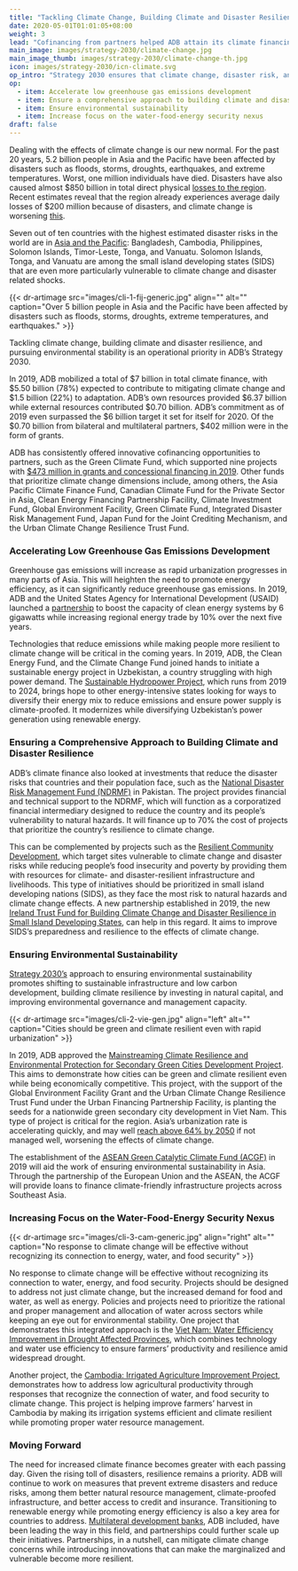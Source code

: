 ```yaml
---
title: "Tackling Climate Change, Building Climate and Disaster Resilience, and Enhancing Environmental Sustainability"
date: 2020-05-01T01:01:05+08:00
weight: 3
lead: "Cofinancing from partners helped ADB attain its climate financing target of $6 billion a year ahead of schedule. The financing partnerships prioritized disaster resilience interventions, such as improving natural resource management, climate-proofing infrastructure, and improving access to credit and insurance, while helping countries  transition to renewable clean energy sources."
main_image: images/strategy-2030/climate-change.jpg
main_image_thumb: images/strategy-2030/climate-change-th.jpg
icon: images/strategy-2030/icn-climate.svg
op_intro: "Strategy 2030 ensures that climate change, disaster risk, and environmental considerations are fully mainstreamed in its operational strategies, country programming, and project design and implementation. It aims to"
op: 
  - item: Accelerate low greenhouse gas emissions development
  - item: Ensure a comprehensive approach to building climate and disaster resilience
  - item: Ensure environmental sustainability
  - item: Increase focus on the water-food-energy security nexus
draft: false
---
```


Dealing with the effects of climate change is our new normal. For the past 20 years, 5.2 billion people in Asia and the Pacific have been affected by disasters such as floods, storms, droughts, earthquakes, and extreme temperatures. Worst, one million individuals have died. Disasters have also caused almost $850 billion in total direct physical [losses to the region](https://www.adb.org/news/infographics/climate-change-and-disasters-asia-and-pacific). Recent estimates reveal that the region already experiences average daily losses of $200  million because of disasters, and climate change is worsening [this](https://www.adb.org/sites/default/files/institutional-document/358881/ccof-2017-2030.pdf).  

Seven out of ten countries with the highest estimated disaster risks in the world are in [Asia and the Pacific](https://www.adb.org/news/infographics/climate-change-and-disasters-asia-and-pacific): Bangladesh, Cambodia, Philippines, Solomon Islands, Timor-Leste, Tonga, and Vanuatu. Solomon Islands, Tonga, and Vanuatu are among the small island developing states (SIDS) that are even more particularly vulnerable to climate change and disaster related shocks.

{{< dr-artimage src="images/cli-1-fij-generic.jpg" align="" alt="" caption="Over 5 billion people in Asia and the Pacific have been affected by disasters such as floods, storms, droughts, extreme temperatures, and earthquakes." >}}

Tackling climate change, building climate and disaster resilience, and pursuing environmental stability is an operational priority in ADB’s Strategy 2030.

In 2019, ADB mobilized a total of $7 billion in total climate finance, with $5.50 billion (78%) expected to contribute to mitigating climate change and $1.5 billion (22%) to adaptation. ADB’s own resources provided $6.37 billion while external resources contributed $0.70 billion. ADB’s commitment as of 2019 even surpassed the $6 billion target it set for itself for 2020. Of the $0.70 billion from bilateral and multilateral partners, $402 million were in the form of grants.

ADB has consistently offered innovative cofinancing opportunities to partners, such as the Green Climate Fund, which supported nine projects with  [$473 million in grants and concessional financing in 2019](https://www.adb.org/news/op-ed/banking-action-how-adb-achieved-2020-climate-finance-milestone-one-year-ahead-time).  Other funds that prioritize climate change dimensions include, among others, the Asia Pacific Climate Finance Fund, Canadian Climate Fund for the Private Sector in Asia, Clean Energy Financing Partnership Facility, Climate Investment Fund, Global Environment Facility, Green Climate Fund, Integrated Disaster Risk Management Fund, Japan Fund for the Joint Crediting Mechanism, and the Urban Climate Change Resilience Trust Fund.

### Accelerating Low Greenhouse Gas Emissions Development

Greenhouse gas emissions will increase as rapid urbanization progresses in many parts of Asia. This will heighten the need to promote energy efficiency, as it can significantly reduce greenhouse gas emissions. In 2019, ADB and the United States Agency for International Development (USAID) launched a [partnership](https://www.adb.org/news/usaid-adb-partner-expand-asia-and-pacifics-sustainable-energy-market) to boost the capacity of clean energy systems by 6 gigawatts while increasing regional energy trade by 10% over the next five years.  

Technologies that reduce emissions while making people more resilient to climate change will be critical in the coming years. In 2019, ADB, the Clean Energy Fund, and the Climate Change Fund joined hands to initiate a sustainable energy project in Uzbekistan, a country struggling with high power demand. The [Sustainable Hydropower Project](https://www.adb.org/projects/50130-002/main#project-pds), which runs from 2019 to 2024, brings hope to other energy-intensive states looking for ways to diversify their energy mix to reduce emissions and ensure power supply is climate-proofed. It modernizes while diversifying Uzbekistan’s power generation using renewable energy.

### Ensuring a Comprehensive Approach to Building Climate and Disaster Resilience

ADB’s climate finance also looked at investments that reduce the disaster risks that countries and their  population face, such as the [National Disaster Risk Management Fund (NDRMF)](https://www.adb.org/projects/50316-002/main#project-pds) in Pakistan. The project provides financial and technical support to the NDRMF, which will function as a corporatized financial intermediary designed to reduce the country and its people’s vulnerability to natural hazards. It will finance up to 70% the cost of projects that prioritize the country’s resilience to climate change.

This can be complemented by projects such as the [Resilient Community Development](https://www.adb.org/projects/51242-002/main#project-pds),  which target sites vulnerable to climate change and disaster risks while reducing people’s food insecurity and poverty by providing them with resources for climate- and disaster-resilient infrastructure and livelihoods. This type of initiatives should be prioritized in small island developing nations (SIDS), as they face the most risk to natural hazards and climate change effects. A new partnership established in 2019, the new [Ireland Trust Fund for Building Climate Change and Disaster Resilience in Small Island Developing States](https://www.adb.org/news/adb-ireland-establish-fund-boost-climate-disaster-resilience-pacific), can help in this regard. It aims to improve SIDS’s preparedness and resilience to the effects of climate change.

### Ensuring Environmental Sustainability

[Strategy 2030’s](https://www.adb.org/sites/default/files/institutional-document/495961/strategy-2030-op3-climate-change-resilience-sustainability.pdf) approach to ensuring environmental sustainability promotes shifting to sustainable infrastructure and low carbon development, building climate resilience by investing in natural capital, and improving environmental governance and management capacity.

{{< dr-artimage src="images/cli-2-vie-gen.jpg" align="left" alt="" caption="Cities should be green and climate resilient even with rapid urbanization" >}}

In 2019, ADB approved the [Mainstreaming Climate Resilience and Environmental Protection for Secondary Green Cities Development Project](https://www.adb.org/projects/47274-003/main#project-pds). This aims to demonstrate how cities can be green and climate resilient even while being economically competitive. This project, with the support of the Global Environment Facility Grant and the Urban Climate Change Resilience Trust Fund under the Urban Financing Partnership Facility, is planting the seeds for a nationwide green secondary city development in Viet Nam. This type of project is critical for the region. Asia’s urbanization rate is accelerating quickly, and may well [reach above 64% by 2050](https://www.adb.org/sites/default/files/publication/524596/ado2019-update-theme-chapter.pdf) if not managed well, worsening the effects of climate change.

The establishment of the [ASEAN Green Catalytic Climate Fund (ACGF)](https://www.adb.org/what-we-do/funds/asean-catalytic-green-finance-facility/main) in 2019 will aid the work of ensuring environmental sustainability in Asia. Through the partnership of the European Union and the ASEAN, the ACGF will provide loans to finance climate-friendly infrastructure projects across Southeast Asia.

### Increasing Focus on the Water-Food-Energy Security Nexus

{{< dr-artimage src="images/cli-3-cam-generic.jpg" align="right" alt="" caption="No response to climate change will be effective without recognizing its connection to energy, water, and food security" >}}

No response to climate change will be effective without recognizing its connection to water, energy, and food security. Projects should be designed to address not just climate change, but the increased demand for food and water, as well as energy. Policies and projects need to prioritize the rational and proper management and allocation of water across sectors while keeping an eye out for environmental stability. One project that demonstrates this integrated approach is the [Viet Nam: Water Efficiency Improvement in Drought Affected Provinces](https://www.adb.org/projects/49404-001/main), which combines technology and water use efficiency to ensure farmers’ productivity and resilience amid widespread drought.

Another project, the [Cambodia: Irrigated Agriculture Improvement Project](https://www.adb.org/projects/51159-001/main#project-pds), demonstrates how to address low agricultural productivity through responses that recognize the connection of water, and food security to climate change. This project is helping improve farmers’ harvest in Cambodia by making its irrigation systems efficient and climate resilient while promoting proper water resource management.

### Moving Forward

The need for increased climate finance becomes greater with each passing day. Given the rising toll of disasters, resilience remains a priority. ADB will continue to work on measures that prevent extreme disasters and reduce risks, among them better natural resource management, climate-proofed infrastructure, and better access to credit and insurance. Transitioning to renewable energy while promoting energy efficiency is also a key area for countries to address. [Multilateral development banks](https://www.adb.org/sites/default/files/page/41117/climate-change-finance-joint-mdb-statement-2019-09-23.pdf), ADB included, have been leading the way in this field, and partnerships could further scale up their initiatives. Partnerships, in a nutshell, can mitigate climate change concerns while introducing innovations that can make the marginalized and vulnerable become more resilient.
